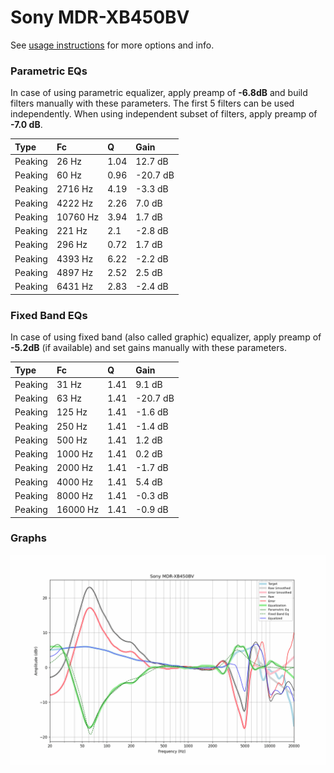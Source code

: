 # Sony MDR-XB450BV
See [usage instructions](https://github.com/jaakkopasanen/AutoEq#usage) for more options and info.

### Parametric EQs
In case of using parametric equalizer, apply preamp of **-6.8dB** and build filters manually
with these parameters. The first 5 filters can be used independently.
When using independent subset of filters, apply preamp of **-7.0 dB**.

| Type    | Fc       |    Q | Gain     |
|:--------|:---------|:-----|:---------|
| Peaking | 26 Hz    | 1.04 | 12.7 dB  |
| Peaking | 60 Hz    | 0.96 | -20.7 dB |
| Peaking | 2716 Hz  | 4.19 | -3.3 dB  |
| Peaking | 4222 Hz  | 2.26 | 7.0 dB   |
| Peaking | 10760 Hz | 3.94 | 1.7 dB   |
| Peaking | 221 Hz   | 2.1  | -2.8 dB  |
| Peaking | 296 Hz   | 0.72 | 1.7 dB   |
| Peaking | 4393 Hz  | 6.22 | -2.2 dB  |
| Peaking | 4897 Hz  | 2.52 | 2.5 dB   |
| Peaking | 6431 Hz  | 2.83 | -2.4 dB  |

### Fixed Band EQs
In case of using fixed band (also called graphic) equalizer, apply preamp of **-5.2dB**
(if available) and set gains manually with these parameters.

| Type    | Fc       |    Q | Gain     |
|:--------|:---------|:-----|:---------|
| Peaking | 31 Hz    | 1.41 | 9.1 dB   |
| Peaking | 63 Hz    | 1.41 | -20.7 dB |
| Peaking | 125 Hz   | 1.41 | -1.6 dB  |
| Peaking | 250 Hz   | 1.41 | -1.4 dB  |
| Peaking | 500 Hz   | 1.41 | 1.2 dB   |
| Peaking | 1000 Hz  | 1.41 | 0.2 dB   |
| Peaking | 2000 Hz  | 1.41 | -1.7 dB  |
| Peaking | 4000 Hz  | 1.41 | 5.4 dB   |
| Peaking | 8000 Hz  | 1.41 | -0.3 dB  |
| Peaking | 16000 Hz | 1.41 | -0.9 dB  |

### Graphs
![](./Sony%20MDR-XB450BV.png)